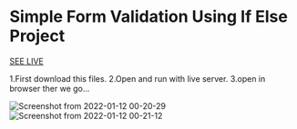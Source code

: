 # Simple Form Validation Using If Else Project

[SEE LIVE](https://simple-form-validation-using-if-else.vercel.app/)

1.First download this files.
2.Open and run with live server.
3.open in browser ther we go...

![Screenshot from 2022-01-12 00-20-29](https://user-images.githubusercontent.com/32466796/149003711-e6a04b06-b0da-4e00-a3bc-c17b5d6b771c.png)
![Screenshot from 2022-01-12 00-21-12](https://user-images.githubusercontent.com/32466796/149003722-a1c89d30-8a09-4b8d-a491-b244c54b56e5.png)
